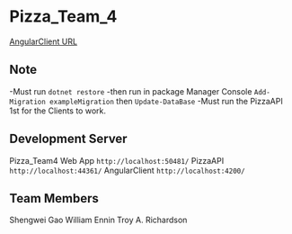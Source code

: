 # Pizza_Team_4
[AngularClient URL](https://github.com/TARichardson/PizzaClient)

## Note
-Must run `dotnet restore`
-then run in package Manager Console `Add-Migration exampleMigration` then `Update-DataBase`
-Must run the PizzaAPI 1st for the Clients to work. 

## Development Server
Pizza_Team4 Web App `http://localhost:50481/`
PizzaAPI `http://localhost:44361/`
AngularClient `http://localhost:4200/`

## Team Members
Shengwei Gao
William Ennin
Troy A. Richardson